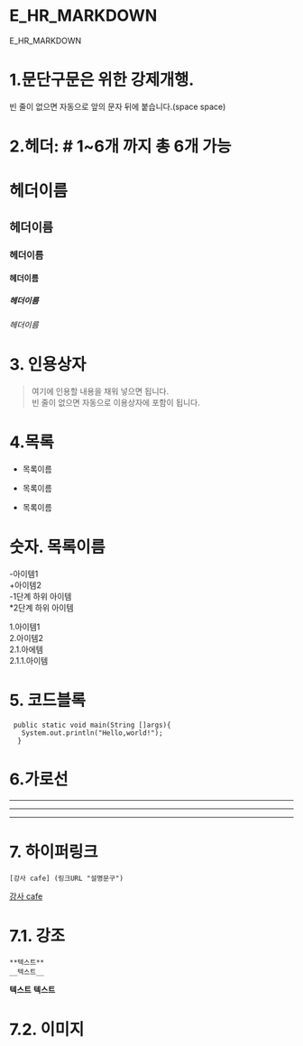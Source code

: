 # E_HR_MARKDOWN
E_HR_MARKDOWN

# 1.문단구문은 위한 강제개행.  
빈 줄이 없으면 자동으로 앞의 문자 뒤에 붙습니다.(space space)

# 2.헤더: # 1~6개 까지 총 6개 가능
# 헤더이름  
## 헤더이름  
### 헤더이름  
#### 헤더이름  
##### 헤더이름  
###### 헤더이름   

# 3. 인용상자
> 여기에 인용할 내용을 채워 넣으면 됩니다.  
빈 줄이 없으면 자동으로 이용상자에 포함이 됩니다.


# 4.목록
* 목록이름  
- 목록이름  
+ 목록이름  

# 숫자. 목록이름

-아이템1  
+아이템2  
  -1단계 하위 아이템  
  *2단계 하위 아이템  
  
1.아이템1  
2.아이템2  
 2.1.아에템  
 2.1.1.아이템
 
 
# 5. 코드블록
``` Spring
 public static void main(String []args){
   System.out.println("Hello,world!");
  }
```

# 6.가로선
---
***
---

# 7. 하이퍼링크
```
[강사 cafe] (링크URL "설명문구")
```
[강사 cafe](https://cafe.naver.com/kndjang "강의 cafe")

# 7.1. 강조
```
**텍스트**  
__텍스트__  
```
**텍스트**
__텍스트__

# 7.2. 이미지
```

```
